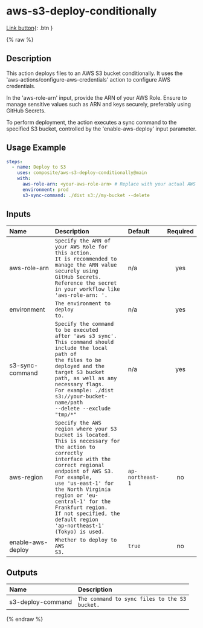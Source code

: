 # aws-s3-deploy-conditionally

[Link button](https://just-the-docs.com){: .btn }

{% raw %}
<!-- actdocs start -->

## Description

This action deploys files to an AWS S3 bucket conditionally.
It uses the 'aws-actions/configure-aws-credentials' action to configure AWS credentials.

In the 'aws-role-arn' input, provide the ARN of your AWS Role.
Ensure to manage sensitive values such as ARN and keys securely, preferably using GitHub Secrets.

To perform deployment, the action executes a sync command to the specified S3 bucket, controlled by the 'enable-aws-deploy' input parameter.

## Usage Example

```yml
steps:
  - name: Deploy to S3
    uses: composite/aws-s3-deploy-conditionally@main
    with:
      aws-role-arn: <your-aws-role-arn> # Replace with your actual AWS Role ARN from GitHub Secrets
      environment: prod
      s3-sync-command: ./dist s3://my-bucket --delete
```

## Inputs

| Name | Description | Default | Required |
| :--- | :---------- | :------ | :------: |
| aws-role-arn | <code>Specify the ARN of your AWS Role for this action.<br>It is recommended to manage the ARN value securely using GitHub Secrets.<br>Reference the secret in your workflow like 'aws-role-arn: <your-secret-name>'.</code> | n/a | yes |
| environment | <code>The environment to deploy to.</code> | n/a | yes |
| s3-sync-command | <code>Specify the command to be executed after 'aws s3 sync'.<br>This command should include the local path of the files to be deployed and the target S3 bucket path, as well as any necessary flags.<br>For example: ./dist s3://your-bucket-name/path --delete --exclude "tmp/*"</code> | n/a | yes |
| aws-region | <code>Specify the AWS region where your S3 bucket is located.<br>This is necessary for the action to correctly interface with the correct regional endpoint of AWS S3.<br>For example, use 'us-east-1' for the North Virginia region or 'eu-central-1' for the Frankfurt region.<br>If not specified, the default region 'ap-northeast-1' (Tokyo) is used.</code> | `ap-northeast-1` | no |
| enable-aws-deploy | <code>Whether to deploy to AWS S3.</code> | `true` | no |

## Outputs

| Name | Description |
| :--- | :---------- |
| s3-deploy-command | <code>The command to sync files to the S3 bucket.</code> |

<!-- actdocs end -->

{% endraw %}
